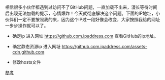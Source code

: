相信很多小伙伴都遇到过访问不了GitHub问题，一直加载不出来，漫长等待时间后出现无法加载的提示，心情爆炸！今天就彻底解决这个问题。下面的IP地址，小伙伴们一定不要按照我的来，因为这个IP过一段好像会改变，大家按照我给的网址一步步操作就可以了。

- 确定ip
进入网址  https://github.com.ipaddress.com
查看GitHub的ip地址。

- 确定静态资源ip
进入网址 https://github.com.ipaddress.com/assets-cdn.github.com

- 修改hosts文件

[参考](https://www.cnblogs.com/wanpi/p/14668174.html)